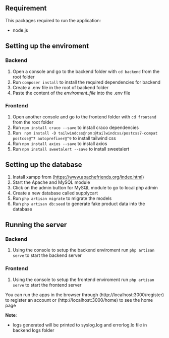 ## Requirement
This packages required to run the application:
- node.js

## Setting up the enviroment
### Backend
1. Open a console and go to the backend folder with `cd backend` from the root folder
2. Run `composer install` to install the required dependencies for backend
3. Create a .env file in the root of backend folder
4. Paste the content of the *enviroment_file* into the .env file

### Frontend
1. Open another console and go to the frontend folder with `cd frontend` from the root folder
2. Run `npm install craco --save` to install craco dependencies
3. Run `
   npm install -D tailwindcss@npm:@tailwindcss/postcss7-compat postcss@^7 autoprefixer@^9` to install tailwind css
4. Run `npm install axios --save` to install axios
5. Run `npm install sweetalert --save` to install sweetalert

## Setting up the database
1. Install xampp from (https://www.apachefriends.org/index.html)
2. Start the Apache and MySQL module
3. Click on the admin button for MySQL module to go to local php admin
4. Create a new database called supplycart
5. Run `php artisan migrate` to migrate the models
6. Run `php artisan db:seed` to generate fake product data into the database

## Running the server
### Backend
1. Using the console to setup the backend enviroment run `php artisan serve` to start the backend server

### Frontend
1.  Using the console to setup the frontend enviroment run `php artisan serve` to start the frontend server

You can run the apps in the browser through (http://localhost:3000/register) to register an account
or (http://localhost:3000/home) to see the home page

**Note**:
- logs generated will be printed to syslog.log and errorlog.lo file in backend logs folder